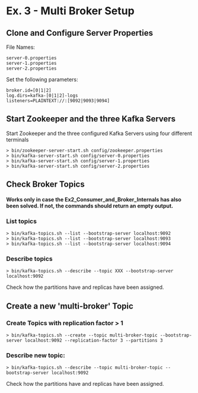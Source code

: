 # Ex. 3 - Multi Broker Setup

## Clone and Configure Server Properties
File Names:
```
server-0.properties
server-1.properties
server-2.properties
```

Set the following parameters:
```
broker.id=[0|1|2]
log.dirs=kafka-[0|1|2]-logs
listeners=PLAINTEXT://:[9092|9093|9094]
```

## Start Zookeeper and the three Kafka Servers
Start Zookeeper and the three configured Kafka Servers using four different terminals

```
> bin/zookeeper-server-start.sh config/zookeeper.properties
> bin/kafka-server-start.sh config/server-0.properties
> bin/kafka-server-start.sh config/server-1.properties
> bin/kafka-server-start.sh config/server-2.properties
```

## Check Broker Topics
#### Works only in case the Ex2_Consumer_and_Broker_Internals has also been solved. If not, the commands should return an empty output.
### List topics
```
> bin/kafka-topics.sh --list --bootstrap-server localhost:9092
> bin/kafka-topics.sh --list --bootstrap-server localhost:9093
> bin/kafka-topics.sh --list --bootstrap-server localhost:9094
```

### Describe topics
```
> bin/kafka-topics.sh --describe --topic XXX --bootstrap-server localhost:9092
```
Check how the partitions have and replicas have been assigned.

## Create a new 'multi-broker' Topic

### Create Topics with replication factor > 1
```
> bin/kafka-topics.sh --create --topic multi-broker-topic --bootstrap-server localhost:9092 --replication-factor 3 --partitions 3
```

### Describe new topic:
```
> bin/kafka-topics.sh --describe --topic multi-broker-topic --bootstrap-server localhost:9092
```
Check how the partitions have and replicas have been assigned.